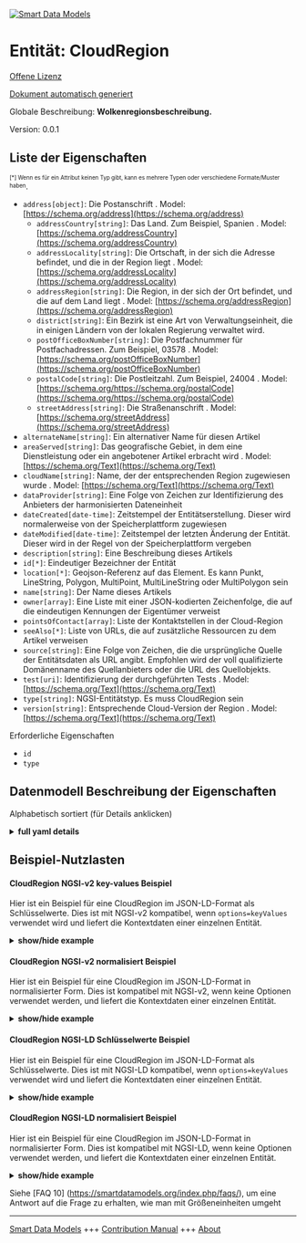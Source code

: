 <!-- 10-Header -->  
[![Smart Data Models](https://smartdatamodels.org/wp-content/uploads/2022/01/SmartDataModels_logo.png "Logo")](https://smartdatamodels.org)  
Entität: CloudRegion  
====================<!-- /10-Header -->  
<!-- 15-License -->  
[Offene Lizenz](https://github.com/smart-data-models//dataModel.IT/blob/master/CloudRegion/LICENSE.md)  
[Dokument automatisch generiert](https://docs.google.com/presentation/d/e/2PACX-1vTs-Ng5dIAwkg91oTTUdt8ua7woBXhPnwavZ0FxgR8BsAI_Ek3C5q97Nd94HS8KhP-r_quD4H0fgyt3/pub?start=false&loop=false&delayms=3000#slide=id.gb715ace035_0_60)  
<!-- /15-License -->  
<!-- 20-Description -->  
Globale Beschreibung: **Wolkenregionsbeschreibung.**  
Version: 0.0.1  
<!-- /20-Description -->  
<!-- 30-PropertiesList -->  

## Liste der Eigenschaften  

<sup><sub>[*] Wenn es für ein Attribut keinen Typ gibt, kann es mehrere Typen oder verschiedene Formate/Muster haben</sub></sup>.  
- `address[object]`: Die Postanschrift  . Model: [https://schema.org/address](https://schema.org/address)	- `addressCountry[string]`: Das Land. Zum Beispiel, Spanien  . Model: [https://schema.org/addressCountry](https://schema.org/addressCountry)  
	- `addressLocality[string]`: Die Ortschaft, in der sich die Adresse befindet, und die in der Region liegt  . Model: [https://schema.org/addressLocality](https://schema.org/addressLocality)  
	- `addressRegion[string]`: Die Region, in der sich der Ort befindet, und die auf dem Land liegt  . Model: [https://schema.org/addressRegion](https://schema.org/addressRegion)  
	- `district[string]`: Ein Bezirk ist eine Art von Verwaltungseinheit, die in einigen Ländern von der lokalen Regierung verwaltet wird.    
	- `postOfficeBoxNumber[string]`: Die Postfachnummer für Postfachadressen. Zum Beispiel, 03578  . Model: [https://schema.org/postOfficeBoxNumber](https://schema.org/postOfficeBoxNumber)  
	- `postalCode[string]`: Die Postleitzahl. Zum Beispiel, 24004  . Model: [https://schema.org/https://schema.org/postalCode](https://schema.org/https://schema.org/postalCode)  
	- `streetAddress[string]`: Die Straßenanschrift  . Model: [https://schema.org/streetAddress](https://schema.org/streetAddress)  
- `alternateName[string]`: Ein alternativer Name für diesen Artikel  - `areaServed[string]`: Das geografische Gebiet, in dem eine Dienstleistung oder ein angebotener Artikel erbracht wird  . Model: [https://schema.org/Text](https://schema.org/Text)- `cloudName[string]`: Name, der der entsprechenden Region zugewiesen wurde  . Model: [https://schema.org/Text](https://schema.org/Text)- `dataProvider[string]`: Eine Folge von Zeichen zur Identifizierung des Anbieters der harmonisierten Dateneinheit  - `dateCreated[date-time]`: Zeitstempel der Entitätserstellung. Dieser wird normalerweise von der Speicherplattform zugewiesen  - `dateModified[date-time]`: Zeitstempel der letzten Änderung der Entität. Dieser wird in der Regel von der Speicherplattform vergeben  - `description[string]`: Eine Beschreibung dieses Artikels  - `id[*]`: Eindeutiger Bezeichner der Entität  - `location[*]`: Geojson-Referenz auf das Element. Es kann Punkt, LineString, Polygon, MultiPoint, MultiLineString oder MultiPolygon sein  - `name[string]`: Der Name dieses Artikels  - `owner[array]`: Eine Liste mit einer JSON-kodierten Zeichenfolge, die auf die eindeutigen Kennungen der Eigentümer verweist  - `pointsOfContact[array]`: Liste der Kontaktstellen in der Cloud-Region  - `seeAlso[*]`: Liste von URLs, die auf zusätzliche Ressourcen zu dem Artikel verweisen  - `source[string]`: Eine Folge von Zeichen, die die ursprüngliche Quelle der Entitätsdaten als URL angibt. Empfohlen wird der voll qualifizierte Domänenname des Quellanbieters oder die URL des Quellobjekts.  - `test[uri]`: Identifizierung der durchgeführten Tests  . Model: [https://schema.org/Text](https://schema.org/Text)- `type[string]`: NGSI-Entitätstyp. Es muss CloudRegion sein  - `version[string]`: Entsprechende Cloud-Version der Region  . Model: [https://schema.org/Text](https://schema.org/Text)<!-- /30-PropertiesList -->  
<!-- 35-RequiredProperties -->  
Erforderliche Eigenschaften  
- `id`  - `type`  <!-- /35-RequiredProperties -->  
<!-- 40-RequiredProperties -->  
<!-- /40-RequiredProperties -->  
<!-- 50-DataModelHeader -->  
## Datenmodell Beschreibung der Eigenschaften  
Alphabetisch sortiert (für Details anklicken)  
<!-- /50-DataModelHeader -->  
<!-- 60-ModelYaml -->  
<details><summary><strong>full yaml details</strong></summary>    
```yaml  
CloudRegion:    
  description: Cloud region description.    
  properties:    
    address:    
      description: The mailing address    
      properties:    
        addressCountry:    
          description: 'The country. For example, Spain'    
          type: string    
          x-ngsi:    
            model: https://schema.org/addressCountry    
            type: Property    
        addressLocality:    
          description: 'The locality in which the street address is, and which is in the region'    
          type: string    
          x-ngsi:    
            model: https://schema.org/addressLocality    
            type: Property    
        addressRegion:    
          description: 'The region in which the locality is, and which is in the country'    
          type: string    
          x-ngsi:    
            model: https://schema.org/addressRegion    
            type: Property    
        district:    
          description: 'A district is a type of administrative division that, in some countries, is managed by the local government'    
          type: string    
          x-ngsi:    
            type: Property    
        postOfficeBoxNumber:    
          description: 'The post office box number for PO box addresses. For example, 03578'    
          type: string    
          x-ngsi:    
            model: https://schema.org/postOfficeBoxNumber    
            type: Property    
        postalCode:    
          description: 'The postal code. For example, 24004'    
          type: string    
          x-ngsi:    
            model: https://schema.org/https://schema.org/postalCode    
            type: Property    
        streetAddress:    
          description: The street address    
          type: string    
          x-ngsi:    
            model: https://schema.org/streetAddress    
            type: Property    
        streetNr:    
          description: Number identifying a specific property on a public street    
          type: string    
          x-ngsi:    
            type: Property    
      type: object    
      x-ngsi:    
        model: https://schema.org/address    
        type: Property    
    alternateName:    
      description: An alternative name for this item    
      type: string    
      x-ngsi:    
        type: Property    
    areaServed:    
      description: The geographic area where a service or offered item is provided    
      type: string    
      x-ngsi:    
        model: https://schema.org/Text    
        type: Property    
    cloudName:    
      description: Name assigned to the corresponding region    
      type: string    
      x-ngsi:    
        model: https://schema.org/Text    
        type: Property    
    dataProvider:    
      description: A sequence of characters identifying the provider of the harmonised data entity    
      type: string    
      x-ngsi:    
        type: Property    
    dateCreated:    
      description: Entity creation timestamp. This will usually be allocated by the storage platform    
      format: date-time    
      type: string    
      x-ngsi:    
        type: Property    
    dateModified:    
      description: Timestamp of the last modification of the entity. This will usually be allocated by the storage platform    
      format: date-time    
      type: string    
      x-ngsi:    
        type: Property    
    description:    
      description: A description of this item    
      type: string    
      x-ngsi:    
        type: Property    
    id:    
      anyOf:    
        - description: Identifier format of any NGSI entity    
          maxLength: 256    
          minLength: 1    
          pattern: ^[\w\-\.\{\}\$\+\*\[\]`|~^@!,:\\]+$    
          type: string    
          x-ngsi:    
            type: Property    
        - description: Identifier format of any NGSI entity    
          format: uri    
          type: string    
          x-ngsi:    
            type: Property    
      description: Unique identifier of the entity    
      x-ngsi:    
        type: Property    
    location:    
      description: 'Geojson reference to the item. It can be Point, LineString, Polygon, MultiPoint, MultiLineString or MultiPolygon'    
      oneOf:    
        - description: Geojson reference to the item. Point    
          properties:    
            bbox:    
              items:    
                type: number    
              minItems: 4    
              type: array    
            coordinates:    
              items:    
                type: number    
              minItems: 2    
              type: array    
            type:    
              enum:    
                - Point    
              type: string    
          required:    
            - type    
            - coordinates    
          title: GeoJSON Point    
          type: object    
          x-ngsi:    
            type: GeoProperty    
        - description: Geojson reference to the item. LineString    
          properties:    
            bbox:    
              items:    
                type: number    
              minItems: 4    
              type: array    
            coordinates:    
              items:    
                items:    
                  type: number    
                minItems: 2    
                type: array    
              minItems: 2    
              type: array    
            type:    
              enum:    
                - LineString    
              type: string    
          required:    
            - type    
            - coordinates    
          title: GeoJSON LineString    
          type: object    
          x-ngsi:    
            type: GeoProperty    
        - description: Geojson reference to the item. Polygon    
          properties:    
            bbox:    
              items:    
                type: number    
              minItems: 4    
              type: array    
            coordinates:    
              items:    
                items:    
                  items:    
                    type: number    
                  minItems: 2    
                  type: array    
                minItems: 4    
                type: array    
              type: array    
            type:    
              enum:    
                - Polygon    
              type: string    
          required:    
            - type    
            - coordinates    
          title: GeoJSON Polygon    
          type: object    
          x-ngsi:    
            type: GeoProperty    
        - description: Geojson reference to the item. MultiPoint    
          properties:    
            bbox:    
              items:    
                type: number    
              minItems: 4    
              type: array    
            coordinates:    
              items:    
                items:    
                  type: number    
                minItems: 2    
                type: array    
              type: array    
            type:    
              enum:    
                - MultiPoint    
              type: string    
          required:    
            - type    
            - coordinates    
          title: GeoJSON MultiPoint    
          type: object    
          x-ngsi:    
            type: GeoProperty    
        - description: Geojson reference to the item. MultiLineString    
          properties:    
            bbox:    
              items:    
                type: number    
              minItems: 4    
              type: array    
            coordinates:    
              items:    
                items:    
                  items:    
                    type: number    
                  minItems: 2    
                  type: array    
                minItems: 2    
                type: array    
              type: array    
            type:    
              enum:    
                - MultiLineString    
              type: string    
          required:    
            - type    
            - coordinates    
          title: GeoJSON MultiLineString    
          type: object    
          x-ngsi:    
            type: GeoProperty    
        - description: Geojson reference to the item. MultiLineString    
          properties:    
            bbox:    
              items:    
                type: number    
              minItems: 4    
              type: array    
            coordinates:    
              items:    
                items:    
                  items:    
                    items:    
                      type: number    
                    minItems: 2    
                    type: array    
                  minItems: 4    
                  type: array    
                type: array    
              type: array    
            type:    
              enum:    
                - MultiPolygon    
              type: string    
          required:    
            - type    
            - coordinates    
          title: GeoJSON MultiPolygon    
          type: object    
          x-ngsi:    
            type: GeoProperty    
      x-ngsi:    
        type: GeoProperty    
    name:    
      description: The name of this item    
      type: string    
      x-ngsi:    
        type: Property    
    owner:    
      description: A List containing a JSON encoded sequence of characters referencing the unique Ids of the owner(s)    
      items:    
        anyOf:    
          - description: Identifier format of any NGSI entity    
            maxLength: 256    
            minLength: 1    
            pattern: ^[\w\-\.\{\}\$\+\*\[\]`|~^@!,:\\]+$    
            type: string    
            x-ngsi:    
              type: Property    
          - description: Identifier format of any NGSI entity    
            format: uri    
            type: string    
            x-ngsi:    
              type: Property    
        description: Unique identifier of the entity    
        x-ngsi:    
          type: Property    
      type: array    
      x-ngsi:    
        type: Property    
    pointsOfContact:    
      description: List of contact points of the cloud region    
      items:    
        description: The details to contact with the item    
        properties:    
          areaServed:    
            description: The geographic area where a service or offered item is provided. Supersedes serviceArea    
            type: string    
            x-ngsi:    
              type: Property    
          availabilityRestriction:    
            anyOf:    
              - description: Array of identifiers format of any NGSI entity    
                items:    
                  maxLength: 256    
                  minLength: 1    
                  pattern: ^[\w\-\.\{\}\$\+\*\[\]`|~^@!,:\\]+$    
                  type: string    
                type: array    
                x-ngsi:    
                  type: Property    
              - description: Array of identifiers format of any NGSI entity    
                items:    
                  format: uri    
                  type: string    
                type: array    
                x-ngsi:    
                  type: Property    
            description: This property links a contact point to information about when the contact point is not available. The details are provided using the Opening Hours Specification class    
            x-ngsi:    
              model: http://schema.org/hoursAvailable    
              type: Relationship    
          availableLanguage:    
            anyOf:    
              - anyOf:    
                  - type: string    
                  - items:    
                      type: string    
                    type: array    
            description: 'A language someone may use with or at the item, service or place. Please use one of the language codes from the IETF BCP 47 standard. It is implemented the Text option but it could be also Language'    
            x-ngsi:    
              model: http://schema.org/availableLanguage    
              type: Property    
          contactOption:    
            anyOf:    
              - type: string    
              - items:    
                  type: string    
                type: array    
            description: An option available on this contact point (e.g. a toll-free number or support for hearing-impaired callers)    
            x-ngsi:    
              model: http://schema.org/contactOption    
              type: Property    
          contactType:    
            description: Contact type of this item    
            type: string    
            x-ngsi:    
              type: Property    
          email:    
            description: Email address of owner    
            format: idn-email    
            type: string    
            x-ngsi:    
              type: Property    
          faxNumber:    
            description: The fax number    
            type: string    
            x-ngsi:    
              model: http://schema.org/Text    
              type: Property    
          name:    
            description: The name of this item    
            type: string    
            x-ngsi:    
              type: Property    
          productSupported:    
            description: The product or service this support contact point is related to (such as product support for a particular product line). This can be a specific product or product line (e.g. 'iPhone') or a general category of products or services (e.g. 'smartphones')    
            type: string    
            x-ngsi:    
              model: http://schema.org/Text    
              type: Property    
          telephone:    
            description: Telephone of this contact    
            type: string    
            x-ngsi:    
              type: Property    
          url:    
            description: URL which provides a description or further information about this item    
            format: uri    
            type: string    
            x-ngsi:    
              type: Property    
        type: object    
        x-ngsi:    
          model: https://schema.org/ContactPoint    
          type: Property    
      type: array    
      x-ngsi:    
        type: Property    
    seeAlso:    
      description: list of uri pointing to additional resources about the item    
      oneOf:    
        - items:    
            format: uri    
            type: string    
          minItems: 1    
          type: array    
        - format: uri    
          type: string    
      x-ngsi:    
        type: Property    
    source:    
      description: 'A sequence of characters giving the original source of the entity data as a URL. Recommended to be the fully qualified domain name of the source provider, or the URL to the source object'    
      type: string    
      x-ngsi:    
        type: Property    
    test:    
      description: Identification of the tests executed    
      format: uri    
      type: string    
      x-ngsi:    
        model: https://schema.org/Text    
        type: Relationship    
    type:    
      description: NGSI Entity type. It has to be CloudRegion    
      enum:    
        - CloudRegion    
      type: string    
      x-ngsi:    
        type: Property    
    version:    
      description: Corresponding Cloud version of the region    
      type: string    
      x-ngsi:    
        model: https://schema.org/Text    
        type: Property    
  required:    
    - id    
    - type    
  type: object    
  x-derived-from: ""    
  x-disclaimer: 'Redistribution and use in source and binary forms, with or without modification, are permitted  provided that the license conditions are met. Copyleft (c) 2022 Contributors to Smart Data Models Program'    
  x-license-url: https://github.com/smart-data-models/dataModel.IT/blob/master/CloudRegion/LICENSE.md    
  x-model-schema: https://smart-data-models.github.io/dataModel.IT/CloudRegion/schema.json    
  x-model-tags: ""    
  x-version: 0.0.1    
```  
</details>    
<!-- /60-ModelYaml -->  
<!-- 70-MiddleNotes -->  
<!-- /70-MiddleNotes -->  
<!-- 80-Examples -->  
## Beispiel-Nutzlasten  
#### CloudRegion NGSI-v2 key-values Beispiel  
Hier ist ein Beispiel für eine CloudRegion im JSON-LD-Format als Schlüsselwerte. Dies ist mit NGSI-v2 kompatibel, wenn `options=keyValues` verwendet wird und liefert die Kontextdaten einer einzelnen Entität.  
<details><summary><strong>show/hide example</strong></summary>    
```json  
{  
  "id": "urn:ngsi-ld:CloudRegion:id:Noida",  
  "type": "CloudRegion",  
  "cloudName": "Noida",  
  "pointsOfContact": [  
    {  
      "email": "theron31@quigley.net"  
    },  
    {  
      "email": "qhuel@gmailo.com"  
    },  
    {  
      "email": "tania88@pfeffer.com"  
    },  
    {  
      "email": "salvador.jacobson@hotmalil.com"  
    },  
    {  
      "email": "uriel08@blick.com"  
    }  
  ],  
  "version": "OpenStack Pike",  
  "location": {  
    "type": "Point",  
    "coordinates": [  
      9.922458,  
      109.478534  
    ]  
  },  
  "test": "urn:ngsi-ld:Tests:Tempest:23278568"  
}  
```  
</details>  
#### CloudRegion NGSI-v2 normalisiert Beispiel  
Hier ist ein Beispiel für eine CloudRegion im JSON-LD-Format in normalisierter Form. Dies ist kompatibel mit NGSI-v2, wenn keine Optionen verwendet werden, und liefert die Kontextdaten einer einzelnen Entität.  
<details><summary><strong>show/hide example</strong></summary>    
```json  
{  
  "id": "urn:ngsi-ld:CloudRegion:id:Noida",  
  "type": "CloudRegion",  
  "cloudName": {  
    "type": "Text",  
    "value": "Noida"  
  },  
  "pointsOfContact": {  
    "type": "array",  
    "value": [  
      {  
        "email": "theron31@quigley.net"  
      },  
      {  
        "email": "qhuel@gmailo.com"  
      },  
      {  
        "email": "tania88@pfeffer.com"  
      },  
      {  
        "email": "salvador.jacobson@hotmalil.com"  
      },  
      {  
        "email": "uriel08@blick.com"  
      }  
    ]  
  },  
  "version": {  
    "type": "Text",  
    "value": "OpenStack Pike"  
  },  
  "location": {  
    "type": "geo:json",  
    "value": {  
      "type": "Point",  
      "coordinates": [  
        22.1394715,  
        -7.100602  
      ]  
    }  
  },  
  "test": {  
    "type": "Text",  
    "value": "urn:ngsi-ld:Tests:Tempest:23278568"  
  }  
}  
```  
</details>  
#### CloudRegion NGSI-LD Schlüsselwerte Beispiel  
Hier ist ein Beispiel für eine CloudRegion im JSON-LD-Format als Schlüsselwerte. Dies ist mit NGSI-LD kompatibel, wenn `options=keyValues` verwendet wird und liefert die Kontextdaten einer einzelnen Entität.  
<details><summary><strong>show/hide example</strong></summary>    
```json  
{  
  "id": "urn:ngsi-ld:CloudRegion:id:Noida",  
  "type": "CloudRegion",  
  "cloudName": "Noida",  
  "pointsOfContact": [  
    {  
      "email": "theron31@quigley.net"  
    },  
    {  
      "email": "qhuel@gmailo.com"  
    },  
    {  
      "email": "tania88@pfeffer.com"  
    },  
    {  
      "email": "salvador.jacobson@hotmalil.com"  
    },  
    {  
      "email": "uriel08@blick.com"  
    }  
  ],  
  "version": "OpenStack Pike",  
  "location": {  
    "type": "Point",  
    "coordinates": [  
      9.922458,  
      109.478534  
    ]  
  },  
  "test": "urn:ngsi-ld:Tests:Tempest:23278568",  
  "@context": [  
    "https://smart-data-models.github.com/dataModel.IT/context.jsonld",  
    "https://raw.githubusercontent.com/smart-data-models/dataModel.IT/master/context.jsonld"  
  ]  
}  
```  
</details>  
#### CloudRegion NGSI-LD normalisiert Beispiel  
Hier ist ein Beispiel für eine CloudRegion im JSON-LD-Format in normalisierter Form. Dies ist kompatibel mit NGSI-LD, wenn keine Optionen verwendet werden, und liefert die Kontextdaten einer einzelnen Entität.  
<details><summary><strong>show/hide example</strong></summary>    
```json  
{  
    "id": "urn:ngsi-ld:CloudRegion:id:Noida",  
    "type": "CloudRegion",  
    "cloudName": {  
        "type": "Property",  
        "value": "Noida"  
    },  
    "contactPoint": {  
        "type": "Property",  
        "value": [  
            {  
                "email": "theron31@quigley.net"  
            },  
            {  
                "email": "qhuel@gmailo.com"  
            },  
            {  
                "email": "tania88@pfeffer.com"  
            },  
            {  
                "email": "salvador.jacobson@hotmalil.com"  
            },  
            {  
                "email": "uriel08@blick.com"  
            }  
        ]  
    },  
    "version": {  
        "type": "Property",  
        "value": "OpenStack Pike"  
    },  
    "location": {  
        "type": "GeoProperty",  
        "value": {  
            "type": "Point",  
            "coordinates": [  
                22.1394715,  
                -7.100602  
            ]  
        }  
    },  
    "test": {  
        "type": "Relationship",  
        "value": "urn:ngsi-ld:Tests:Tempest:23278568"  
    },  
    "@context": [  
        "https://smart-data-models.github.com/dataModel.IT/context.jsonld",  
        "https://raw.githubusercontent.com/smart-data-models/dataModel.IT/master/context.jsonld"  
    ]  
}  
```  
</details><!-- /80-Examples -->  
<!-- 90-FooterNotes -->  
<!-- /90-FooterNotes -->  
<!-- 95-Units -->  
Siehe [FAQ 10] (https://smartdatamodels.org/index.php/faqs/), um eine Antwort auf die Frage zu erhalten, wie man mit Größeneinheiten umgeht  
<!-- /95-Units -->  
<!-- 97-LastFooter -->  
---  
[Smart Data Models](https://smartdatamodels.org) +++ [Contribution Manual](https://bit.ly/contribution_manual) +++ [About](https://bit.ly/Introduction_SDM)<!-- /97-LastFooter -->  
